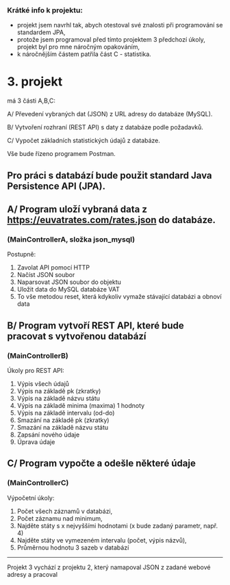 ### Krátké info k projektu:
- projekt jsem navrhl tak, abych otestoval své znalosti při programování se standardem JPA,
- protože jsem programoval před tímto projektem 3 předchozí úkoly, projekt byl pro mne náročným opakováním,
- k náročnějším částem patřila část C - statistika.


# 3. projekt
má 3 části A,B,C:

A/ Převedení vybraných dat (JSON) z URL adresy do databáze (MySQL).

B/ Vytvoření rozhraní (REST API) s daty z databáze podle požadavků.

C/ Vypočet základních statistických údajů z databáze.

Vše bude řízeno programem Postman.

Pro práci s databází bude použit standard Java Persistence API (JPA).
---


## A/ Program uloží vybraná data z https://euvatrates.com/rates.json do databáze.
### (MainControllerA, složka json_mysql)

Postupně:

1. Zavolat API pomocí HTTP
2. Načíst JSON soubor
3. Naparsovat JSON soubor do objektu
4. Uložit data do MySQL databáze VAT
5. To vše metodou reset, která kdykoliv vymaže stávající databázi a obnoví data


## B/ Program vytvoří REST API, které bude pracovat s vytvořenou databází
### (MainControllerB)

Úkoly pro REST API:

1. Výpis všech údajů
2. Výpis na základě pk (zkratky)
3. Výpis na základě názvu státu
4. Výpis na základě minima (maxima) 1 hodnoty
5. Výpis na základě intervalu (od-do)
6. Smazání na základě pk (zkratky)
7. Smazání na základě názvu státu
8. Zapsání nového údaje
9. Úprava údaje


## C/ Program vypočte a odešle  některé údaje
### (MainControllerC)

Výpočetní úkoly:

1. Počet všech záznamů v databázi,
2. Počet záznamu nad minimum,
3. Najděte státy s x nejvyššími hodnotami (x bude zadaný parametr, např. 4)
4. Najděte státy ve vymezeném intervalu (počet, výpis názvů),
5. Průměrnou hodnotu 3 sazeb v databází
---

Projekt 3 vychází z projektu 2, který namapoval JSON z zadané webové adresy
a pracoval 